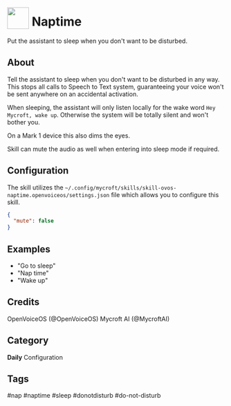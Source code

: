 # <img src='https://raw.githack.com/FortAwesome/Font-Awesome/master/svgs/solid/bed.svg' card_color='#22a7f0' width='50' height='50' style='vertical-align:bottom'/> Naptime

Put the assistant to sleep when you don't want to be disturbed.

## About

Tell the assistant to sleep when you don't want to be disturbed in any way.
This stops all calls to Speech to Text system, guaranteeing your voice won't be sent anywhere on an accidental activation.

When sleeping, the assistant will only listen locally for the wake word `Hey Mycroft, wake up`. Otherwise the system will be totally silent and won't bother you.

On a Mark 1 device this also dims the eyes.

Skill can mute the audio as well when entering into sleep mode if required.

## Configuration

The skill utilizes the `~/.config/mycroft/skills/skill-ovos-naptime.openvoiceos/settings.json` file which allows you to configure this skill.

```json
{
  "mute": false
}
```

## Examples

- "Go to sleep"
- "Nap time"
- "Wake up"

## Credits

OpenVoiceOS (@OpenVoiceOS)
Mycroft AI (@MycroftAI)

## Category

**Daily**
Configuration

## Tags

#nap
#naptime
#sleep
#donotdisturb
#do-not-disturb
